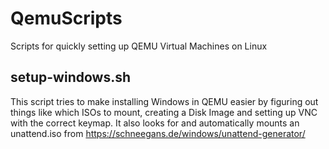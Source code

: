 # QemuScripts
Scripts for quickly setting up QEMU Virtual Machines on Linux

## setup-windows.sh
This script tries to make installing Windows in QEMU easier by figuring out things like which ISOs to mount, creating a Disk Image and setting up VNC with the correct keymap.
It also looks for and automatically mounts an unattend.iso from https://schneegans.de/windows/unattend-generator/
